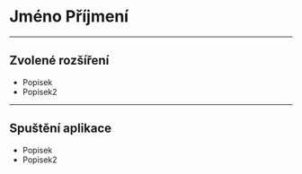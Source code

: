 # Jméno Příjmení
---
## Zvolené rozšíření
- Popisek
- Popisek2
---
## Spuštění aplikace

- Popisek
- Popisek2